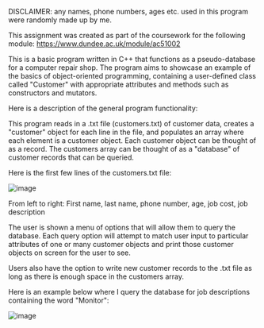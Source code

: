 DISCLAIMER: any names, phone numbers, ages etc. used in this program were randomly made up by me.

This assignment was created as part of the coursework for the following module:
https://www.dundee.ac.uk/module/ac51002

This is a basic program written in C++ that functions as a pseudo-database for a computer repair shop. The program aims to showcase an example of the basics of object-oriented programming, containing a user-defined class called "Customer" with appropriate attributes and methods such as constructors and mutators.

Here is a description of the general program functionality:

This program reads in a .txt file (customers.txt) of customer data, creates a "customer" object for each line in the file, and populates an array where each element is a customer object. Each customer object can be thought of as a record. The customers array can be thought of as a "database" of customer records that can be queried.

Here is the first few lines of the customers.txt file:

![image](https://user-images.githubusercontent.com/94235400/161753337-43a95f36-f3a3-4169-aea3-edadfce860e2.png)

From left to right:
First name, last name, phone number, age, job cost, job description

The user is shown a menu of options that will allow them to query the database. Each query option will attempt to match user input to particular attributes of one or many customer objects and print those customer objects on screen for the user to see. 

Users also have the option to write new customer records to the .txt file as long as there is enough space in the customers array.

Here is an example below where I query the database for job descriptions containing the word "Monitor":


![image](https://user-images.githubusercontent.com/94235400/161750602-6fb9fd72-4561-4169-9952-28c1c1e0d9a0.png)



